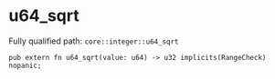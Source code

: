 # u64_sqrt

Fully qualified path: `core::integer::u64_sqrt`

<pre><code class="language-rust">pub extern fn u64_sqrt(value: u64) -&gt; u32 implicits(RangeCheck) nopanic;</code></pre>

